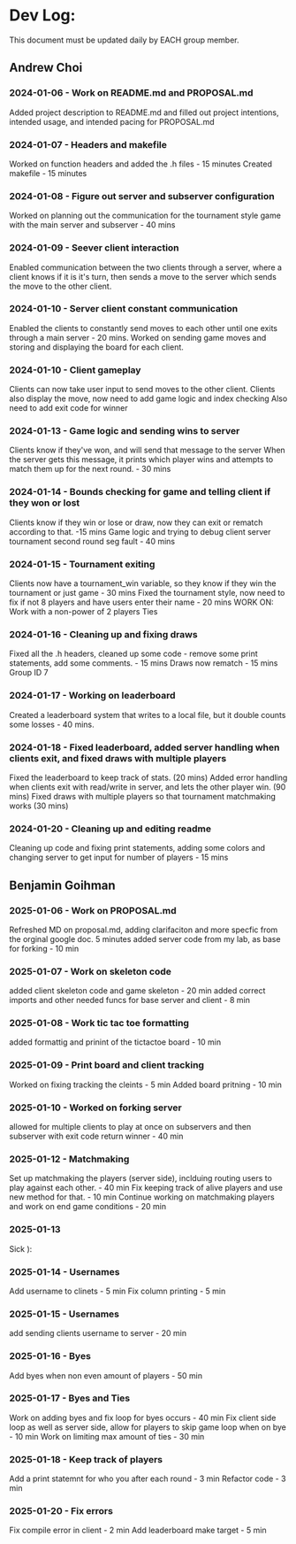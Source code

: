 # Dev Log:

This document must be updated daily by EACH group member.

## Andrew Choi

### 2024-01-06 - Work on README.md and PROPOSAL.md
Added project description to README.md and filled out project intentions, intended usage, and intended pacing for PROPOSAL.md

### 2024-01-07 - Headers and makefile
Worked on function headers and added the .h files - 15 minutes
Created makefile - 15 minutes

### 2024-01-08 - Figure out server and subserver configuration
Worked on planning out the communication for the tournament style game with the main server and subserver - 40 mins

### 2024-01-09 - Seever client interaction
Enabled communication between the two clients through a server, where a client knows if it is it's turn, then sends a move to the server which sends the move to the other client.

### 2024-01-10 - Server client constant communication
Enabled the clients to constantly send moves to each other until one exits through a main server - 20 mins.
Worked on sending game moves and storing and displaying the board for each client.

### 2024-01-10 - Client gameplay
Clients can now take user input to send moves to the other client.
Clients also display the move, now need to add game logic and index checking
Also need to add exit code for winner

### 2024-01-13 - Game logic and sending wins to server
Clients know if they've won, and will send that message to the server
When the server gets this message, it prints which player wins and attempts to match them up for the next round. - 30 mins

### 2024-01-14 - Bounds checking for game and telling client if they won or lost
Clients know if they win or lose or draw, now they can exit or rematch according to that. -15 mins
Game logic and trying to debug client server tournament second round seg fault - 40 mins

### 2024-01-15 - Tournament exiting
Clients now have a tournament_win variable, so they know if they win the tournament or just game - 30 mins
Fixed the tournament style, now need to fix if not 8 players and have users enter their name - 20 mins
WORK ON:
Work with a non-power of 2 players
Ties

### 2024-01-16 - Cleaning up and fixing draws
Fixed all the .h headers, cleaned up some code - remove some print statements, add some comments. - 15 mins
Draws now rematch - 15 mins
Group ID 7

### 2024-01-17 - Working on leaderboard
Created a leaderboard system that writes to a local file, but it double counts some losses - 40 mins.

### 2024-01-18 - Fixed leaderboard, added server handling when clients exit, and fixed draws with multiple players
Fixed the leaderboard to keep track of stats. (20 mins)
Added error handling when clients exit with read/write in server, and lets the other player win. (90 mins)
Fixed draws with multiple players so that tournament matchmaking works (30 mins)

### 2024-01-20 - Cleaning up and editing readme
Cleaning up code and fixing print statements, adding some colors and changing server to get input for number of players - 15 mins

## Benjamin Goihman

### 2025-01-06 - Work on PROPOSAL.md
Refreshed MD on proposal.md, adding clarifaciton and more specfic from the orginal google doc. 5 minutes
added server code from my lab, as base for forking - 10 min

### 2025-01-07 - Work on skeleton code
added client skeleton code and game skeleton - 20 min
added correct imports and other needed funcs for base server and client - 8 min

### 2025-01-08 - Work tic tac toe formatting
added formattig and prinint of the tictactoe board - 10 min

### 2025-01-09 - Print board and client tracking
Worked on fixing tracking the cleints - 5 min
Added board pritning - 10 min

### 2025-01-10 - Worked on forking server
allowed for multiple clients to play at once on subservers and then subserver with exit code return winner  - 40 min


### 2025-01-12 - Matchmaking
Set up matchmaking the players (server side), inclduing routing users to play against each other. - 40 min
Fix keeping track of alive players and use new method for that. - 10 min
Continue working on matchmaking players and work on end game conditions - 20 min

### 2025-01-13
Sick ):

### 2025-01-14 - Usernames
Add username to clinets - 5 min
Fix column printing - 5 min

### 2025-01-15 - Usernames
add sending clients username to server - 20 min

### 2025-01-16 - Byes
Add byes when non even amount of players - 50 min

### 2025-01-17 - Byes and Ties
Work on adding byes and fix loop for byes occurs - 40 min
Fix client side loop as well as server side, allow for players to skip game loop when on bye - 10 min
Work on limiting max amount of ties - 30 min

### 2025-01-18 - Keep track of players
Add a print statemnt for who you after each round - 3 min
Refactor code - 3 min

### 2025-01-20 - Fix errors
Fix compile error in client - 2 min
Add leaderboard make target - 5 min